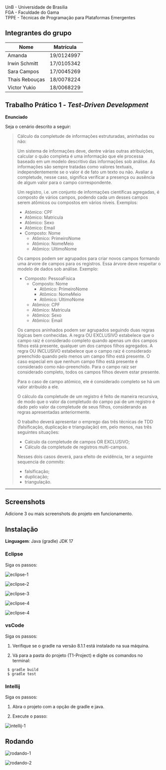 UnB - Universidade de Brasilia  
FGA - Faculdade do Gama  
TPPE - Técnicas de Programação para Plataformas Emergentes  

## Integrantes do grupo

| Nome | Matrícula |
|--- |--- |
| Amanda | 19/0124997 |
| Irwin Schmitt | 17/0105342 |
| Sara Campos | 17/0045269 |
| Thaís Rebouças | 18/0078224 |
| Victor Yukio | 18/0068229 |

## Trabalho Prático 1 - _Test-Driven Development_

**Enunciado** 

Seja o cenário descrito a seguir: 

> Cálculo da completude de informações estruturadas, aninhadas ou não: 
> 
> Um sistema de informações deve, dentre várias outras atribuições, calcular o
> quão completa é uma informação que ele processa baseado em um modelo
> descritivo das informações sob análise. As informações são sempre tratadas
> como valores textuais, independentemente se o valor é de fato um texto ou não.
> Avaliar a completude, nesse caso, significa verificar a presença ou ausência
> de algum valor para o campo correspondente. 
> 
> Um registro, i.e. um conjunto de informações científicas agregadas, é composto
> de vários campos, podendo cada um desses campos serem atômicos ou compostos em
> vários níveis. Exemplos: 
> * Atômico: CPF
> * Atômico: Matricula
> * Atômico: Sexo 
> * Atômico: Email
> * Composto: Nome
>   * Atômico: PrimeiroNome
>   * Atômico: NomeMeio
>   * Atômico: UltimoNome
> 
> Os campos podem ser agrupados para criar novos campos formando uma árvore de
> campos para os registros. Essa árvore deve respeitar o modelo de dados sob
> análise. Exemplo:
> * Composto: PessoaFisica
>   * Composto: Nome
>     * Atômico: PrimeiroNome
>     * Atômico: NomeMeio
>     * Atômico: UltimoNome
>   * Atômico: CPF
>   * Atômico: Matricula
>   * Atômico: Sexo 
>   * Atômico: Email
> 
> Os campos aninhados podem ser agrupados seguindo duas regras lógicas bem
> conhecidas. A regra OU EXCLUSIVO estabelece que o campo raiz é considerado
> completo quando apenas um dos campos filhos está presente, qualquer um dos
> campos filhos agregados. A regra OU INCLUSIVO estabelece que o campo raiz é
> considerado preenchido quando pelo menos um campo filho está presente. O caso
> especial em que nenhum campo filho está presente é considerado como
> não-preenchido. Para o campo raiz ser considerado completo, todos os campos
> filhos devem estar presente. 
> 
> Para o caso de campo atômico, ele é considerado completo se há um valor
> atribuído a ele. 
> 
> O cálculo da completude de um registro é feito de maneira recursiva, de modo
> que o valor da completudo do campo pai de um registro é dado pelo valor da
> completude de seus filhos, considerando as regras apresentadas anteriormente. 
>
>O trabalho deverá apresentar o emprego das três técnicas de TDD (falsificação,
duplicação e triangulação) em, pelo menos, nas três seguintes situações: 
>
> * Calculo da completude de campos OR EXCLUSIVO; 
> * Cálculo da completude de registros multi-campos.
>
> Nesses dois casos deverá, para efeito de evidência, ter a seguinte sequencia de
_commits_:
> * falsificação; 
> * duplicação; 
> * triangulação.
---

## Screenshots
Adicione 3 ou mais screenshots do projeto em funcionamento.

## Instalação 
**Linguagem**: Java (gradle) JDK 17

### Eclipse

Siga os passos:

![eclipse-1](./assets/eclipse-1.png)

![eclipse-2](./assets/eclipse-2.png)

![eclipse-3](./assets/eclipse-3.png)

![eclipse-4](./assets/eclipse-4.png)

![eclipse-4](./assets/eclipse-5.png)

### vsCode

Siga os passos:

1) Verifique se o gradle na versão 8.1.1 está instalado na sua máquina.

2) Vá para a pasta do projeto (T1-Project) e digite os comandos no terminal:

```console
 $ gradle build
 $ gradle test
```

### Intellij

Siga os passos:

1) Abra o projeto com a opção de gradle e java.

2) Execute o passo:

![intellij-1](./assets/intellij-1.png)

## Rodando

![rodando-1](./assets/rodando.png)

![rodando-2](./assets/rodando-2.png)